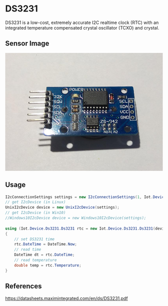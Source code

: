 # DS3231
DS3231 is a low-cost, extremely accurate I2C realtime clock (RTC) with an integrated temperature compensated crystal oscillator (TCXO) and crystal.

## Sensor Image
![](sensor.jpg)

## Usage
```C#
I2cConnectionSettings settings = new I2cConnectionSettings(1, Iot.Device.Ds3231.Ds3231.I2cAddress);
// get I2cDevice (in Linux)
UnixI2cDevice device = new UnixI2cDevice(settings);
// get I2cDevice (in Win10)
//Windows10I2cDevice device = new Windows10I2cDevice(settings);

using (Iot.Device.Ds3231.Ds3231 rtc = new Iot.Device.Ds3231.Ds3231(device))
{
    // set DS3231 time
    rtc.DateTime = DateTime.Now;
    // read time
    DateTime dt = rtc.DateTime;
    // read temperature
    double temp = rtc.Temperature;
}
```

## References
https://datasheets.maximintegrated.com/en/ds/DS3231.pdf

